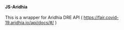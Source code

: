 #### JS-Aridhia

This is a wrapper for Aridhia DRE API ( https://fair.covid-19.aridhia.io/api/docs/#/ )